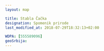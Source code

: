 ```yaml
---
layout: map

title: Stabla Čačka
designation: Spomenik prirode
last_modified_at: 2018-07-29T18:32:13+02:00

WDPA: [555589096]
geoSrbija:
---
```

